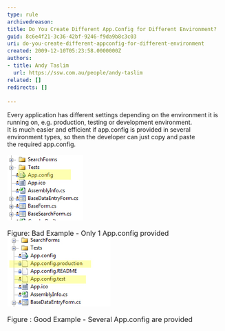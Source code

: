 ```yaml
---
type: rule
archivedreason: 
title: Do You Create Different App.Config for Different Environment?
guid: 8c6e4f21-3c36-42bf-9246-f9da9b8c3c03
uri: do-you-create-different-appconfig-for-different-environment
created: 2009-12-10T05:23:58.0000000Z
authors:
- title: Andy Taslim
  url: https://ssw.com.au/people/andy-taslim
related: []
redirects: []

---
```



Every application has different settings depending on the environment it is running on, e.g. production, testing or development environment.<br>
It is much easier and efficient if app.config is provided in several environment types, so then the developer can just copy and paste the required app.config.<br>
<br>
<img alt="" src="AppConfigBad.jpg" /><br>
<br>
<font class="ms-rteCustom-FigureBad" size="+0">Figure: Bad Example - Only 1 App.config provided</font><br>
<img alt="" src="App.config.jpg" /><br>
<br>
<font class="ms-rteCustom-FigureGood" size="+0">Figure : Good Example - Several App.config are provided</font> 

<br><excerpt class='endintro'></excerpt><br>



